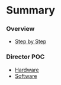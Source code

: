 # Summary

### Overview
* [Step by Step](step-by-step/README.md)

### Director POC
* [Hardware](hardware/README.md)
* [Software](software/README.md)

